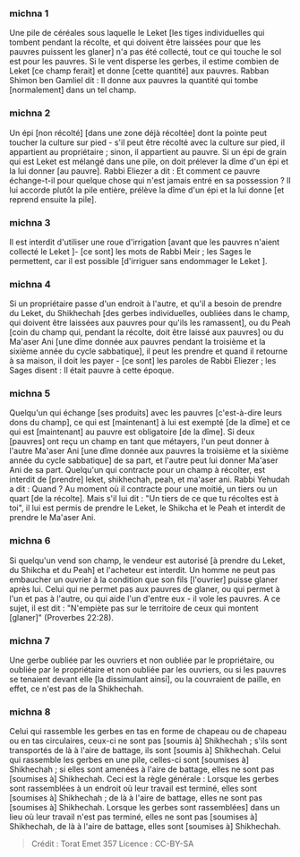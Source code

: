 
### michna 1
Une pile de céréales sous laquelle le Leket [les tiges individuelles qui tombent pendant la récolte, et qui doivent être laissées pour que les pauvres puissent les glaner] n'a pas été collecté, tout ce qui touche le sol est pour les pauvres. Si le vent disperse les gerbes, il estime combien de Leket [ce champ ferait] et donne [cette quantité] aux pauvres. Rabban Shimon ben Gamliel dit : Il donne aux pauvres la quantité qui tombe [normalement] dans un tel champ.

### michna 2
Un épi [non récolté] [dans une zone déjà récoltée] dont la pointe peut toucher la culture sur pied - s'il peut être récolté avec la culture sur pied, il appartient au propriétaire ; sinon, il appartient au pauvre. Si un épi de grain qui est Leket est mélangé dans une pile, on doit prélever la dîme d'un épi et la lui donner [au pauvre]. Rabbi Eliezer a dit : Et comment ce pauvre échange-t-il pour quelque chose qui n'est jamais entré en sa possession ? Il lui accorde plutôt la pile entière, prélève la dîme d'un épi et la lui donne [et reprend ensuite la pile].

### michna 3
Il est interdit d'utiliser une roue d'irrigation [avant que les pauvres n'aient collecté le Leket ]- [ce sont] les mots de Rabbi Meir ; les Sages le permettent, car il est possible [d'irriguer sans endommager le Leket ].

### michna 4
Si un propriétaire passe d'un endroit à l'autre, et qu'il a besoin de prendre du Leket, du Shikhechah [des gerbes individuelles, oubliées dans le champ, qui doivent être laissées aux pauvres pour qu'ils les ramassent], ou du Peah [coin du champ qui, pendant la récolte, doit être laissé aux pauvres] ou du Ma'aser Ani [une dîme donnée aux pauvres pendant la troisième et la sixième année du cycle sabbatique], il peut les prendre et quand il retourne à sa maison, il doit les payer - [ce sont] les paroles de Rabbi Eliezer ; les Sages disent : Il était pauvre à cette époque.

### michna 5
Quelqu'un qui échange [ses produits] avec les pauvres [c'est-à-dire leurs dons du champ], ce qui est [maintenant] à lui est exempté [de la dîme] et ce qui est [maintenant] au pauvre est obligatoire [de la dîme]. Si deux [pauvres] ont reçu un champ en tant que métayers, l'un peut donner à l'autre Ma'aser Ani [une dîme donnée aux pauvres la troisième et la sixième année du cycle sabbatique] de sa part, et l'autre peut lui donner Ma'aser Ani de sa part. Quelqu'un qui contracte pour un champ à récolter, est interdit de [prendre] leket, shikhechah, peah, et ma'aser ani. Rabbi Yehudah a dit : Quand ? Au moment où il contracte pour une moitié, un tiers ou un quart [de la récolte]. Mais s'il lui dit : "Un tiers de ce que tu récoltes est à toi", il lui est permis de prendre le Leket, le Shikcha et le Peah et interdit de prendre le Ma'aser Ani.

### michna 6
Si quelqu'un vend son champ, le vendeur est autorisé [à prendre du Leket, du Shikcha et du Peah] et l'acheteur est interdit. Un homme ne peut pas embaucher un ouvrier à la condition que son fils [l'ouvrier] puisse glaner après lui. Celui qui ne permet pas aux pauvres de glaner, ou qui permet à l'un et pas à l'autre, ou qui aide l'un d'entre eux - il vole les pauvres. A ce sujet, il est dit : "N'empiète pas sur le territoire de ceux qui montent [glaner]" (Proverbes 22:28).

### michna 7
Une gerbe oubliée par les ouvriers et non oubliée par le propriétaire, ou oubliée par le propriétaire et non oubliée par les ouvriers, ou si les pauvres se tenaient devant elle [la dissimulant ainsi], ou la couvraient de paille, en effet, ce n'est pas de la Shikhechah.

### michna 8
Celui qui rassemble les gerbes en tas en forme de chapeau ou de chapeau ou en tas circulaires, ceux-ci ne sont pas [soumis à] Shikhechah ; s'ils sont transportés de là à l'aire de battage, ils sont [soumis à] Shikhechah. Celui qui rassemble les gerbes en une pile, celles-ci sont [soumises à] Shikhechah ; si elles sont amenées à l'aire de battage, elles ne sont pas [soumises à] Shikhechah. Ceci est la règle générale : Lorsque les gerbes sont rassemblées à un endroit où leur travail est terminé, elles sont [soumises à] Shikhechah ; de là à l'aire de battage, elles ne sont pas [soumises à] Shikhechah. Lorsque les gerbes sont rassemblées] dans un lieu où leur travail n'est pas terminé, elles ne sont pas [soumises à] Shikhechah, de là à l'aire de battage, elles sont [soumises à] Shikhechah.

>Crédit : Torat Emet 357
>Licence : CC-BY-SA 